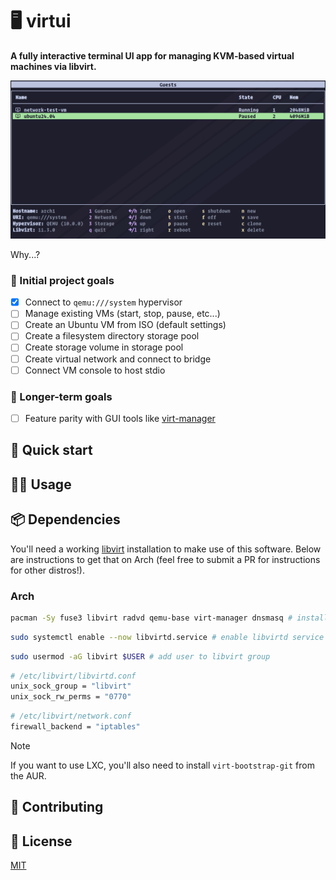 # 🖥️ virtui

**A fully interactive terminal UI app for managing KVM-based virtual machines via libvirt.**

![screenshot of guests view](screenshot.png)

Why...?

### 🎯 Initial project goals

- [x] Connect to `qemu:///system` hypervisor
- [ ] Manage existing VMs (start, stop, pause, etc...)
- [ ] Create an Ubuntu VM from ISO (default settings)
- [ ] Create a filesystem directory storage pool
- [ ] Create storage volume in storage pool
- [ ] Create virtual network and connect to bridge
- [ ] Connect VM console to host stdio

### 👑 Longer-term goals

- [ ] Feature parity with GUI tools like <a href="https://virt-manager.org/" target="_blank">virt-manager</a>


## 🚀 Quick start


## 👩‍💻 Usage


## 📦️ Dependencies

You'll need a working [libvirt](https://libvirt.org/) installation to make use of this software. Below are instructions to get that on Arch (feel free to submit a PR for instructions for other distros!).

### Arch

```sh
pacman -Sy fuse3 libvirt radvd qemu-base virt-manager dnsmasq # install dependencies
```

```sh
sudo systemctl enable --now libvirtd.service # enable libvirtd service
```

```sh
sudo usermod -aG libvirt $USER # add user to libvirt group
```

```sh
# /etc/libvirt/libvirtd.conf
unix_sock_group = "libvirt"
unix_sock_rw_perms = "0770"
```

```sh
# /etc/libvirt/network.conf
firewall_backend = "iptables"
```
> [!NOTE]  
> If you want to use LXC, you'll also need to install `virt-bootstrap-git` from the AUR.



## 🤝 Contributing


## 📃 License

[MIT](https://github.com/nixpig/virtui?tab=MIT-1-ov-file)
